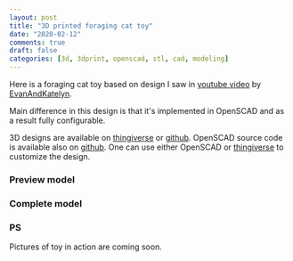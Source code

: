 ```yaml
---
layout: post
title: "3D printed foraging cat toy"
date: "2020-02-12"
comments: true
draft: false
categories: [3d, 3dprint, openscad, stl, cad, modeling]
---
```


Here is a foraging cat toy based on design I saw in [youtube video](https://www.youtube.com/watch?v=Su1XqO96X2Y) by [EvanAndKatelyn](https://www.youtube.com/channel/UCUuMYw2l2UeWyTGYixYfRCA).

<!--more-->

Main difference in this design is that it's implemented in OpenSCAD and as a result fully configurable.

3D designs are available on [thingiverse](https://www.thingiverse.com/thing:4159282) or [github](https://github.com/Gonzih/scad-library/blob/master/stl/foraging_cat_toy.stl).
OpenSCAD source code is available also on [github](https://github.com/Gonzih/scad-library/blob/master/foraging_cat_toy.scad).
One can use either OpenSCAD or [thingiverse](https://www.thingiverse.com/thing:4159282) to customize the design.

### Preview model
<script src="https://embed.github.com/view/3d/Gonzih/scad-library/master/stl/foraging_cat_toy_preview.stl"></script>

### Complete model
<script src="https://embed.github.com/view/3d/Gonzih/scad-library/master/stl/foraging_cat_toy.stl"></script>

### PS
Pictures of toy in action are coming soon.
